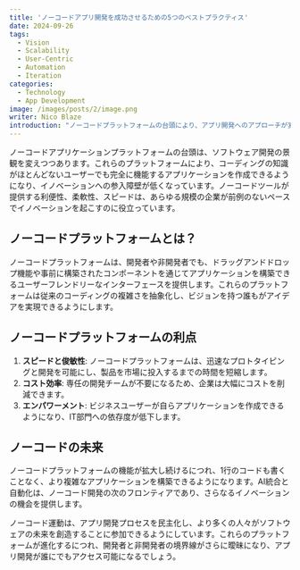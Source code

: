 ```yaml
---
title: 'ノーコードアプリ開発を成功させるための5つのベストプラクティス'
date: 2024-09-26
tags:
  - Vision
  - Scalability
  - User-Centric
  - Automation
  - Iteration
categories:
  - Technology
  - App Development
image: /images/posts/2/image.png
writer: Nico Blaze
introduction: "ノーコードプラットフォームの台頭により、アプリ開発へのアプローチが変革されました。従来のコーディングスキルを持たない個人でも完全に機能するアプリケーションを構築できるようになり、ノーコードツールは企業、起業家、クリエイターに無限の可能性をもたらしました。しかし、ノーコードの力を最大限に活用するには、プロジェクトの成功とスケーラビリティを確保するベストプラクティスに従うことが不可欠です。ここでは、ノーコードアプリ開発の旅を最大限に活用するための5つのベストプラクティスを紹介します。"
---
```


ノーコードアプリケーションプラットフォームの台頭は、ソフトウェア開発の景観を変えつつあります。これらのプラットフォームにより、コーディングの知識がほとんどないユーザーでも完全に機能するアプリケーションを作成できるようになり、イノベーションへの参入障壁が低くなっています。ノーコードツールが提供する利便性、柔軟性、スピードは、あらゆる規模の企業が前例のないペースでイノベーションを起こすのに役立っています。

## ノーコードプラットフォームとは？

ノーコードプラットフォームは、開発者や非開発者でも、ドラッグアンドドロップ機能や事前に構築されたコンポーネントを通じてアプリケーションを構築できるユーザーフレンドリーなインターフェースを提供します。これらのプラットフォームは従来のコーディングの複雑さを抽象化し、ビジョンを持つ誰もがアイデアを実現できるようにします。

## ノーコードプラットフォームの利点

1. **スピードと俊敏性**: ノーコードプラットフォームは、迅速なプロトタイピングと開発を可能にし、製品を市場に投入するまでの時間を短縮します。
2. **コスト効率**: 専任の開発チームが不要になるため、企業は大幅にコストを削減できます。
3. **エンパワーメント**: ビジネスユーザーが自らアプリケーションを作成できるようになり、IT部門への依存度が低下します。

## ノーコードの未来

ノーコードプラットフォームの機能が拡大し続けるにつれ、1行のコードも書くことなく、より複雑なアプリケーションを構築できるようになります。AI統合と自動化は、ノーコード開発の次のフロンティアであり、さらなるイノベーションの機会を提供します。

ノーコード運動は、アプリ開発プロセスを民主化し、より多くの人々がソフトウェアの未来を創造することに参加できるようにしています。これらのプラットフォームが進化するにつれ、開発者と非開発者の境界線がさらに曖昧になり、アプリ開発が誰にでもアクセス可能になるでしょう。

